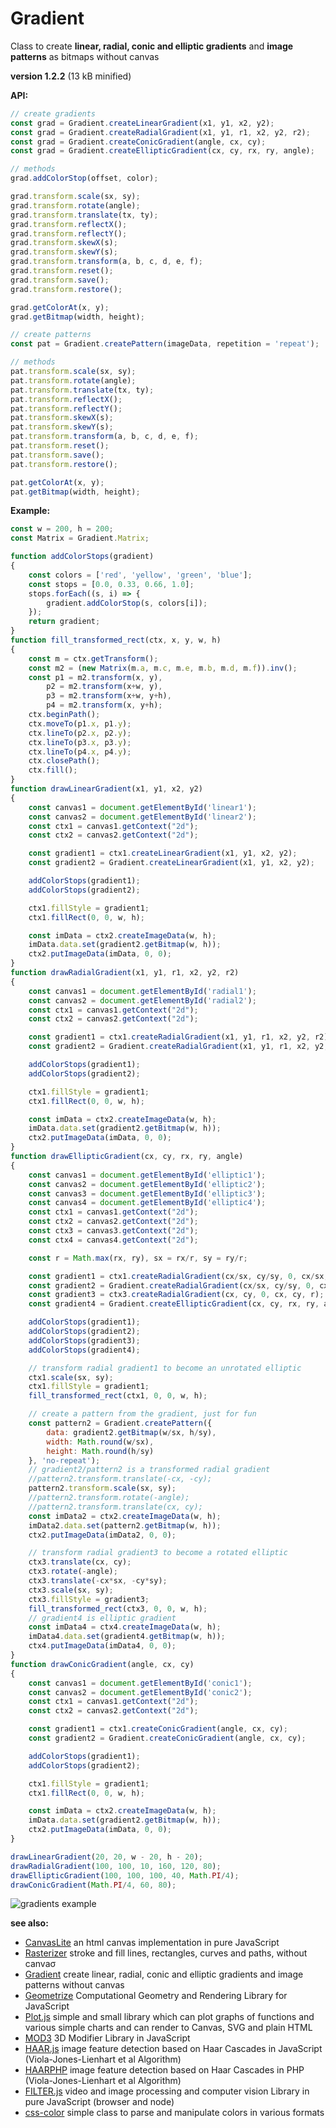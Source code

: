 # Gradient

Class to create **linear, radial, conic and elliptic gradients** and **image patterns** as bitmaps without canvas

**version 1.2.2** (13 kB minified)

**API:**

```javascript
// create gradients
const grad = Gradient.createLinearGradient(x1, y1, x2, y2);
const grad = Gradient.createRadialGradient(x1, y1, r1, x2, y2, r2);
const grad = Gradient.createConicGradient(angle, cx, cy);
const grad = Gradient.createEllipticGradient(cx, cy, rx, ry, angle);

// methods
grad.addColorStop(offset, color);

grad.transform.scale(sx, sy);
grad.transform.rotate(angle);
grad.transform.translate(tx, ty);
grad.transform.reflectX();
grad.transform.reflectY();
grad.transform.skewX(s);
grad.transform.skewY(s);
grad.transform.transform(a, b, c, d, e, f);
grad.transform.reset();
grad.transform.save();
grad.transform.restore();

grad.getColorAt(x, y);
grad.getBitmap(width, height);

// create patterns
const pat = Gradient.createPattern(imageData, repetition = 'repeat');

// methods
pat.transform.scale(sx, sy);
pat.transform.rotate(angle);
pat.transform.translate(tx, ty);
pat.transform.reflectX();
pat.transform.reflectY();
pat.transform.skewX(s);
pat.transform.skewY(s);
pat.transform.transform(a, b, c, d, e, f);
pat.transform.reset();
pat.transform.save();
pat.transform.restore();

pat.getColorAt(x, y);
pat.getBitmap(width, height);
```

**Example:**

```javascript
const w = 200, h = 200;
const Matrix = Gradient.Matrix;

function addColorStops(gradient)
{
    const colors = ['red', 'yellow', 'green', 'blue'];
    const stops = [0.0, 0.33, 0.66, 1.0];
    stops.forEach((s, i) => {
        gradient.addColorStop(s, colors[i]);
    });
    return gradient;
}
function fill_transformed_rect(ctx, x, y, w, h)
{
    const m = ctx.getTransform();
    const m2 = (new Matrix(m.a, m.c, m.e, m.b, m.d, m.f)).inv();
    const p1 = m2.transform(x, y),
        p2 = m2.transform(x+w, y),
        p3 = m2.transform(x+w, y+h),
        p4 = m2.transform(x, y+h);
    ctx.beginPath();
    ctx.moveTo(p1.x, p1.y);
    ctx.lineTo(p2.x, p2.y);
    ctx.lineTo(p3.x, p3.y);
    ctx.lineTo(p4.x, p4.y);
    ctx.closePath();
    ctx.fill();
}
function drawLinearGradient(x1, y1, x2, y2)
{
    const canvas1 = document.getElementById('linear1');
    const canvas2 = document.getElementById('linear2');
    const ctx1 = canvas1.getContext("2d");
    const ctx2 = canvas2.getContext("2d");

    const gradient1 = ctx1.createLinearGradient(x1, y1, x2, y2);
    const gradient2 = Gradient.createLinearGradient(x1, y1, x2, y2);

    addColorStops(gradient1);
    addColorStops(gradient2);

    ctx1.fillStyle = gradient1;
    ctx1.fillRect(0, 0, w, h);

    const imData = ctx2.createImageData(w, h);
    imData.data.set(gradient2.getBitmap(w, h));
    ctx2.putImageData(imData, 0, 0);
}
function drawRadialGradient(x1, y1, r1, x2, y2, r2)
{
    const canvas1 = document.getElementById('radial1');
    const canvas2 = document.getElementById('radial2');
    const ctx1 = canvas1.getContext("2d");
    const ctx2 = canvas2.getContext("2d");

    const gradient1 = ctx1.createRadialGradient(x1, y1, r1, x2, y2, r2);
    const gradient2 = Gradient.createRadialGradient(x1, y1, r1, x2, y2, r2);

    addColorStops(gradient1);
    addColorStops(gradient2);

    ctx1.fillStyle = gradient1;
    ctx1.fillRect(0, 0, w, h);

    const imData = ctx2.createImageData(w, h);
    imData.data.set(gradient2.getBitmap(w, h));
    ctx2.putImageData(imData, 0, 0);
}
function drawEllipticGradient(cx, cy, rx, ry, angle)
{
    const canvas1 = document.getElementById('elliptic1');
    const canvas2 = document.getElementById('elliptic2');
    const canvas3 = document.getElementById('elliptic3');
    const canvas4 = document.getElementById('elliptic4');
    const ctx1 = canvas1.getContext("2d");
    const ctx2 = canvas2.getContext("2d");
    const ctx3 = canvas3.getContext("2d");
    const ctx4 = canvas4.getContext("2d");

    const r = Math.max(rx, ry), sx = rx/r, sy = ry/r;

    const gradient1 = ctx1.createRadialGradient(cx/sx, cy/sy, 0, cx/sx, cy/sy, r);
    const gradient2 = Gradient.createRadialGradient(cx/sx, cy/sy, 0, cx/sx, cy/sy, r);
    const gradient3 = ctx3.createRadialGradient(cx, cy, 0, cx, cy, r);
    const gradient4 = Gradient.createEllipticGradient(cx, cy, rx, ry, angle);

    addColorStops(gradient1);
    addColorStops(gradient2);
    addColorStops(gradient3);
    addColorStops(gradient4);

    // transform radial gradient1 to become an unrotated elliptic
    ctx1.scale(sx, sy);
    ctx1.fillStyle = gradient1;
    fill_transformed_rect(ctx1, 0, 0, w, h);

    // create a pattern from the gradient, just for fun
    const pattern2 = Gradient.createPattern({
        data: gradient2.getBitmap(w/sx, h/sy),
        width: Math.round(w/sx),
        height: Math.round(h/sy)
    }, 'no-repeat');
    // gradient2/pattern2 is a transformed radial gradient
    //pattern2.transform.translate(-cx, -cy);
    pattern2.transform.scale(sx, sy);
    //pattern2.transform.rotate(-angle);
    //pattern2.transform.translate(cx, cy);
    const imData2 = ctx2.createImageData(w, h);
    imData2.data.set(pattern2.getBitmap(w, h));
    ctx2.putImageData(imData2, 0, 0);

    // transform radial gradient3 to become a rotated elliptic
    ctx3.translate(cx, cy);
    ctx3.rotate(-angle);
    ctx3.translate(-cx*sx, -cy*sy);
    ctx3.scale(sx, sy);
    ctx3.fillStyle = gradient3;
    fill_transformed_rect(ctx3, 0, 0, w, h);
    // gradient4 is elliptic gradient
    const imData4 = ctx4.createImageData(w, h);
    imData4.data.set(gradient4.getBitmap(w, h));
    ctx4.putImageData(imData4, 0, 0);
}
function drawConicGradient(angle, cx, cy)
{
    const canvas1 = document.getElementById('conic1');
    const canvas2 = document.getElementById('conic2');
    const ctx1 = canvas1.getContext("2d");
    const ctx2 = canvas2.getContext("2d");

    const gradient1 = ctx1.createConicGradient(angle, cx, cy);
    const gradient2 = Gradient.createConicGradient(angle, cx, cy);

    addColorStops(gradient1);
    addColorStops(gradient2);

    ctx1.fillStyle = gradient1;
    ctx1.fillRect(0, 0, w, h);

    const imData = ctx2.createImageData(w, h);
    imData.data.set(gradient2.getBitmap(w, h));
    ctx2.putImageData(imData, 0, 0);
}

drawLinearGradient(20, 20, w - 20, h - 20);
drawRadialGradient(100, 100, 10, 160, 120, 80);
drawEllipticGradient(100, 100, 100, 40, Math.PI/4);
drawConicGradient(Math.PI/4, 60, 80);
```

![gradients example](/screenshot.png)

**see also:**

* [CanvasLite](https://github.com/foo123/CanvasLite) an html canvas implementation in pure JavaScript
* [Rasterizer](https://github.com/foo123/Rasterizer) stroke and fill lines, rectangles, curves and paths, without canvaσ
* [Gradient](https://github.com/foo123/Gradient) create linear, radial, conic and elliptic gradients and image patterns without canvas
* [Geometrize](https://github.com/foo123/Geometrize) Computational Geometry and Rendering Library for JavaScript
* [Plot.js](https://github.com/foo123/Plot.js) simple and small library which can plot graphs of functions and various simple charts and can render to Canvas, SVG and plain HTML
* [MOD3](https://github.com/foo123/MOD3) 3D Modifier Library in JavaScript
* [HAAR.js](https://github.com/foo123/HAAR.js) image feature detection based on Haar Cascades in JavaScript (Viola-Jones-Lienhart et al Algorithm)
* [HAARPHP](https://github.com/foo123/HAARPHP) image feature detection based on Haar Cascades in PHP (Viola-Jones-Lienhart et al Algorithm)
* [FILTER.js](https://github.com/foo123/FILTER.js) video and image processing and computer vision Library in pure JavaScript (browser and node)
* [css-color](https://github.com/foo123/css-color) simple class to parse and manipulate colors in various formats


